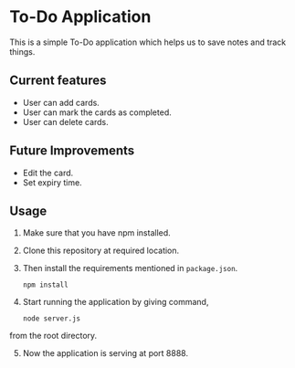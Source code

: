 # To-Do Application

This is a simple To-Do application which helps us to save notes and track things.


## Current features

* User can add cards.
* User can mark the cards as completed.
* User can delete cards.

## Future Improvements

* Edit the card.
* Set expiry time.

## Usage

1. Make sure that you have npm installed.

2. Clone this repository at required location.  

3. Then install the requirements mentioned in ```package.json```.
	```
	npm install  
	``` 

4. Start running the application by giving command,
	```
	node server.js  
	```
from the root directory.

5. Now the application is serving at port 8888. 
